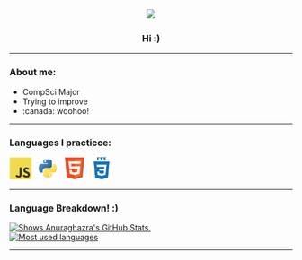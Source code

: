 <div id="header" align="center">
  <img src="https://media.giphy.com/media/KpACNEh8jXK2Q/giphy.gif" width="400"/></img>
  <h3>Hi :)</h3>
</div>

<hr>
<h3>About me:</h3>
<ul>
  <li>CompSci Major</li>
  <li>Trying to improve</li>
  <li>:canada: woohoo!</li>
</ul>

<hr>

<h3> Languages I practicce:</h3>
<div>
  <img src="https://github.com/devicons/devicon/blob/master/icons/javascript/javascript-original.svg" title="JavaScript" alt="JavaScript" width="40" height="40"/>&nbsp;
  <img src="https://github.com/devicons/devicon/blob/master/icons/python/python-original.svg"  title="Python" alt="Python" width="40" height="40"/>&nbsp;
  <img src="https://github.com/devicons/devicon/blob/master/icons/html5/html5-original.svg" title="HTML5" alt="HTML" width="40" height="40"/>&nbsp;
  <img src="https://github.com/devicons/devicon/blob/master/icons/css3/css3-plain-wordmark.svg"  title="CSS3" alt="CSS" width="40" height="40"/>&nbsp;
</div>

<hr>

<h3>Language Breakdown! :)</h3>
<a href="https://github.com/anuraghazra/github-readme-stats">
<picture>
  <source media="(prefers-color-scheme: dark)" srcset="https://github-readme-stats.vercel.app/api?username=CAHeaf&theme=dark">
  <img alt="Shows Anuraghazra's GitHub Stats." src="https://github-readme-stats.vercel.app/api?username=CAHeaf&theme=default">
</picture>
</a><br>
<a href="https://github.com/anuraghazra/github-readme-stats">
<picture>
  <source media="(prefers-color-scheme: dark)" srcset="https://github-readme-stats.vercel.app/api/top-langs/?username=CAHeaf&layout=compact&theme=dark">
  <img alt="Most used languages" src="https://github-readme-stats.vercel.app/api/top-langs/?username=CAHeaf&layout=compact&theme=dark">
</picture>
</a>
<hr>
